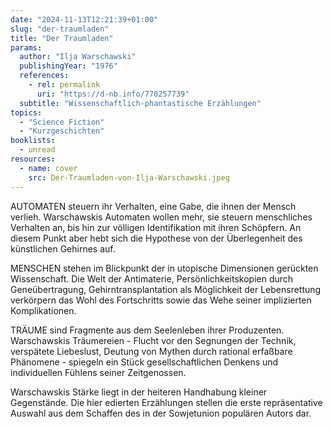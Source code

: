 ```yaml
---
date: "2024-11-13T12:21:39+01:00"
slug: "der-traumladen"
title: "Der Traumladen"
params:
  author: "Ilja Warschawski"
  publishingYear: "1976"
  references:
    - rel: permalink
      uri: "https://d-nb.info/770257739"
  subtitle: "Wissenschaftlich-phantastische Erzählungen"
topics:
  - "Science Fiction"
  - "Kurzgeschichten"
booklists:
  - unread
resources:
  - name: cover
    src: Der-Traumladen-von-Ilja-Warschawski.jpeg
---
```


AUTOMATEN steuern ihr Verhalten, eine Gabe, die ihnen der Mensch verlieh.
Warschawskis Automaten wollen mehr, sie steuern menschliches Verhalten an, bis 
hin zur völligen Identifikation mit ihren Schöpfern. An diesem Punkt aber hebt 
sich die Hypothese von der Überlegenheit des künstlichen Gehirnes auf.

MENSCHEN stehen im Blickpunkt der in utopische Dimensionen gerückten 
Wissenschaft. Die Welt der Antimaterie, Persönlichkeitskopien durch 
Geneübertragung, Gehirntransplantation als Möglichkeit der Lebensrettung 
verkörpern das Wohl des Fortschritts sowie das Wehe seiner implizierten 
Komplikationen.

TRÄUME sind Fragmente aus dem Seelenleben ihrer Produzenten. Warschawskis 
Träumereien - Flucht vor den Segnungen der Technik, verspätete Liebeslust, 
Deutung von Mythen durch rational erfaßbare Phänomene - spiegeln ein Stück
gesellschaftlichen Denkens und individuellen Fühlens seiner Zeitgenossen.

Warschawskis Stärke liegt in der heiteren Handhabung kleiner Gegenstände. Die
hier edierten Erzählungen stellen die erste repräsentative Auswahl aus dem 
Schaffen des in der Sowjetunion populären Autors dar.